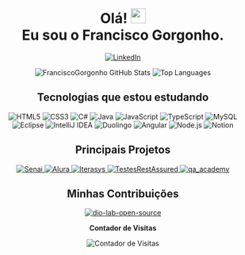 <h1 align="center">Olá! <img src="https://raw.githubusercontent.com/kaueMarques/kaueMarques/master/hi.gif" height="30px"><br> Eu sou o Francisco Gorgonho.</h1>

<p align="center">
  <a href="https://www.linkedin.com/in/francisco-gorgonho/">
    <img src="https://img.shields.io/badge/linkedin-%230077B5.svg?style=for-the-badge&logo=linkedin&logoColor=white" alt="LinkedIn">
  </a>
</p>

<p align="center">
  <img src="https://github-readme-stats.vercel.app/api?username=franciscogorgonho&show_icons=true&theme=onedark" alt="FranciscoGorgonho GitHub Stats">
  <img src="https://github-readme-stats.vercel.app/api/top-langs/?username=FranciscoGorgonho&layout=compact&hide_border=true&title_color=87CEFA&text_color=87CEFA&bg_color=0d1117" alt="Top Languages">
</p>

<h2 align="center">Tecnologias que estou estudando</h2>

<p align="center">
  <img src="https://img.shields.io/badge/HTML5-E34F26?style=for-the-badge&logo=html5&logoColor=white" alt="HTML5">
  <img src="https://img.shields.io/badge/CSS3-1572B6?style=for-the-badge&logo=css3&logoColor=white" alt="CSS3">
  <img src="https://img.shields.io/badge/C%23-239120?style=for-the-badge&logo=c-sharp&logoColor=white" alt="C#">
  <img src="https://img.shields.io/badge/Java-ED8B00?style=for-the-badge&logo=java&logoColor=white" alt="Java">
  <img src="https://img.shields.io/badge/JavaScript-F7DF1E?style=for-the-badge&logo=javascript&logoColor=black" alt="JavaScript">
  <img src="https://img.shields.io/badge/TypeScript-007ACC?style=for-the-badge&logo=typescript&logoColor=white" alt="TypeScript">
  <img src="https://img.shields.io/badge/MySQL-00000F?style=for-the-badge&logo=mysql&logoColor=white" alt="MySQL">
  <img src="https://img.shields.io/badge/Eclipse-2C2255?style=for-the-badge&logo=eclipse&logoColor=white" alt="Eclipse">
  <img src="https://img.shields.io/badge/IntelliJ_IDEA-000000.svg?style=for-the-badge&logo=intellij-idea&logoColor=white" alt="IntelliJ IDEA">
  <img src="https://img.shields.io/badge/Duolingo-58CC02?style=for-the-badge&logo=Duolingo&logoColor=white" alt="Duolingo">
  <img src="https://img.shields.io/badge/Angular-DD0031?style=for-the-badge&logo=angular&logoColor=white" alt="Angular">
  <img src="https://img.shields.io/badge/Node.js-43853D?style=for-the-badge&logo=node.js&logoColor=white" alt="Node.js">
  <img src="https://img.shields.io/badge/Notion-000000?style=for-the-badge&logo=notion&logoColor=white" alt="Notion">
</p>

<h2 align="center">Principais Projetos</h2>

<p align="center">
  <a href="https://github.com/FranciscoGorgonho/Senai">
    <img src="https://github-readme-stats.vercel.app/api/pin/?username=FranciscoGorgonho&repo=Senai&bg_color=000&border_color=30A3DC&show_icons=true&icon_color=30A3DC&title_color=E94D5F&text_color=FFF" alt="Senai">
  </a>
  <a href="https://github.com/FranciscoGorgonho/Alura">
    <img src="https://github-readme-stats.vercel.app/api/pin/?username=FranciscoGorgonho&repo=Alura&bg_color=000&border_color=30A3DC&show_icons=true&icon_color=30A3DC&title_color=E94D5F&text_color=FFF" alt="Alura">
  </a>
  <a href="https://github.com/FranciscoGorgonho/Iterasys">
    <img src="https://github-readme-stats.vercel.app/api/pin/?username=FranciscoGorgonho&repo=Iterasys&bg_color=000&border_color=30A3DC&show_icons=true&icon_color=30A3DC&title_color=E94D5F&text_color=FFF" alt="Iterasys">
  </a>
  <a href="https://github.com/FranciscoGorgonho/TestesRestAssured">
    <img src="https://github-readme-stats.vercel.app/api/pin/?username=FranciscoGorgonho&repo=TestesRestAssured&bg_color=000&border_color=30A3DC&show_icons=true&icon_color=30A3DC&title_color=E94D5F&text_color=FFF" alt="TestesRestAssured">
  </a>
  <a href="https://github.com/FranciscoGorgonho/qa_academy">
    <img src="https://github-readme-stats.vercel.app/api/pin/?username=FranciscoGorgonho&repo=qa_academy&bg_color=000&border_color=30A3DC&show_icons=true&icon_color=30A3DC&title_color=E94D5F&text_color=FFF" alt="qa_academy">
  </a>
</p>

<h2 align="center">Minhas Contribuições</h2>

<p align="center">
  <a href="https://github.com/83Rafa/dio-lab-open-source">
    <img src="https://github-readme-stats.vercel.app/api/pin/?username=83Rafa&repo=dio-lab-open-source&bg_color=000&border_color=30A3DC&show_icons=true&icon_color=30A3DC&title_color=E94D5F&text_color=FFF" alt="dio-lab-open-source">
  </a>
</p>

<div align="center">
  <p align="center"><b>Contador de Visitas</b></p>  
  <p align="center"><img align="center" src="https://profile-counter.glitch.me/{FranciscoGorgonho}/count.svg" alt="Contador de Visitas"></p> 
</div>
